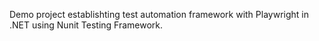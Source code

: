 Demo project establishting test automation framework with Playwright in .NET using Nunit Testing Framework.
